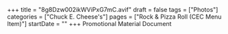 +++
title = "8g8Dzw002ikWViPxG7mC.avif"
draft = false
tags = ["Photos"]
categories = ["Chuck E. Cheese's"]
pages = ["Rock & Pizza Roll (CEC Menu Item)"]
startDate = ""
+++
Promotional Material Document
